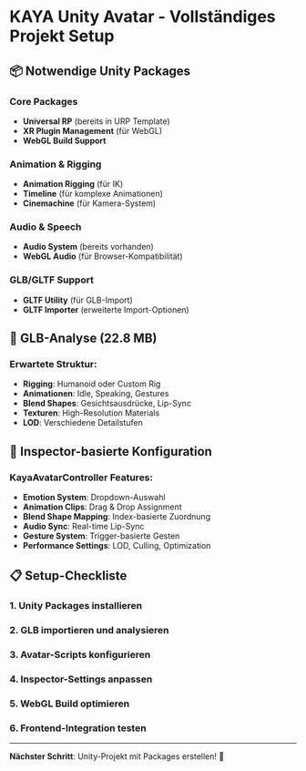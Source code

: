 # KAYA Unity Avatar - Vollständiges Projekt Setup

## 📦 Notwendige Unity Packages

### Core Packages
- **Universal RP** (bereits in URP Template)
- **XR Plugin Management** (für WebGL)
- **WebGL Build Support**

### Animation & Rigging
- **Animation Rigging** (für IK)
- **Timeline** (für komplexe Animationen)
- **Cinemachine** (für Kamera-System)

### Audio & Speech
- **Audio System** (bereits vorhanden)
- **WebGL Audio** (für Browser-Kompatibilität)

### GLB/GLTF Support
- **GLTF Utility** (für GLB-Import)
- **GLTF Importer** (erweiterte Import-Optionen)

## 🎯 GLB-Analyse (22.8 MB)

### Erwartete Struktur:
- **Rigging**: Humanoid oder Custom Rig
- **Animationen**: Idle, Speaking, Gestures
- **Blend Shapes**: Gesichtsausdrücke, Lip-Sync
- **Texturen**: High-Resolution Materials
- **LOD**: Verschiedene Detailstufen

## 🔧 Inspector-basierte Konfiguration

### KayaAvatarController Features:
- **Emotion System**: Dropdown-Auswahl
- **Animation Clips**: Drag & Drop Assignment
- **Blend Shape Mapping**: Index-basierte Zuordnung
- **Audio Sync**: Real-time Lip-Sync
- **Gesture System**: Trigger-basierte Gesten
- **Performance Settings**: LOD, Culling, Optimization

## 📋 Setup-Checkliste

### 1. Unity Packages installieren
### 2. GLB importieren und analysieren
### 3. Avatar-Scripts konfigurieren
### 4. Inspector-Settings anpassen
### 5. WebGL Build optimieren
### 6. Frontend-Integration testen

---
**Nächster Schritt**: Unity-Projekt mit Packages erstellen! 🚀
